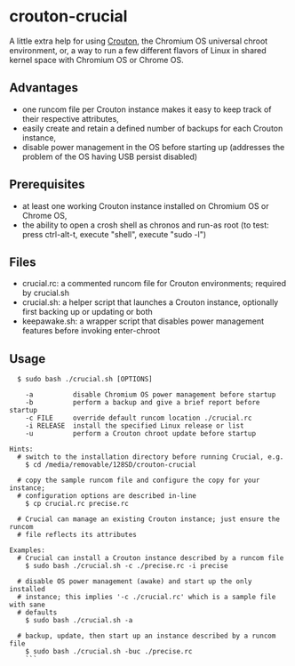 # crouton-crucial

A little extra help for using [Crouton](https://github.com/dnschneid/crouton), the Chromium OS universal chroot environment, or, a way to run a few different flavors of Linux in shared kernel space with Chromium OS or Chrome OS.

## Advantages
* one runcom file per Crouton instance makes it easy to keep track of their respective attributes, 
* easily create and retain a defined number of backups for each Crouton instance,
* disable power management in the OS before starting up (addresses the problem of the OS having USB persist disabled)

## Prerequisites
* at least one working Crouton instance installed on Chromium OS or Chrome OS,
* the ability to open a crosh shell as chronos and run-as root (to test: press ctrl-alt-t, execute "shell", execute "sudo -l")

## Files
* crucial.rc: a commented runcom file for Crouton environments; required by crucial.sh
* crucial.sh: a helper script that launches a Crouton instance, optionally first backing up or updating or both
* keepawake.sh: a wrapper script that disables power management features before invoking enter-chroot

## Usage
```
  $ sudo bash ./crucial.sh [OPTIONS]

    -a          disable Chromium OS power management before startup
    -b          perform a backup and give a brief report before startup
    -c FILE     override default runcom location ./crucial.rc
    -i RELEASE  install the specified Linux release or list 
    -u          perform a Crouton chroot update before startup

Hints:
  # switch to the installation directory before running Crucial, e.g.
    $ cd /media/removable/128SD/crouton-crucial

  # copy the sample runcom file and configure the copy for your instance;
  # configuration options are described in-line
    $ cp crucial.rc precise.rc

  # Crucial can manage an existing Crouton instance; just ensure the runcom
  # file reflects its attributes

Examples:
  # Crucial can install a Crouton instance described by a runcom file
    $ sudo bash ./crucial.sh -c ./precise.rc -i precise

  # disable OS power management (awake) and start up the only installed
  # instance; this implies '-c ./crucial.rc' which is a sample file with sane
  # defaults
    $ sudo bash ./crucial.sh -a

  # backup, update, then start up an instance described by a runcom file
    $ sudo bash ./crucial.sh -buc ./precise.rc
    ```
